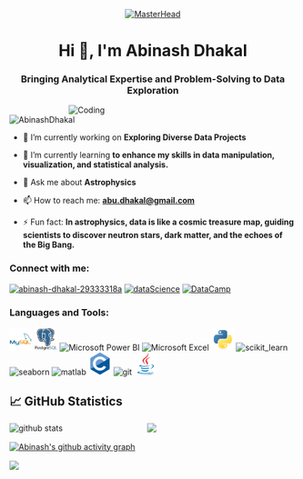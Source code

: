 <p align="center">
  <a href="https://AbinashDhakal.io">
    <img src="https://marketbusinessnews.com/wp-content/uploads/2020/10/1-Predictive-Analytics-GIF-for-article.gif" alt="MasterHead" width="700">
  </a>
</p>


<h1 align="center">Hi 👋, I'm Abinash Dhakal</h1>
<h3 align="center">Bringing Analytical Expertise and Problem-Solving to Data Exploration </h3>
<img align="right" alt="Coding" width="400" src="https://blog.imarticus.org/wp-content/uploads/2019/05/daonline.gif">


<p align="left"> <img src="https://komarev.com/ghpvc/?username=AbinashDhakal&label=Profile%20views&color=0e75b6&style=flat" alt="AbinashDhakal" /> </p>


- 🔭 I’m currently working on **Exploring Diverse Data Projects**

- 🌱 I’m currently learning **to enhance my skills in data manipulation, visualization, and statistical analysis.**

- 💬 Ask me about **Astrophysics**

- 📫 How to reach me: **abu.dhakal@gmail.com**

- ⚡ Fun fact: **In astrophysics, data is like a cosmic treasure map, guiding scientists to discover neutron stars, dark matter, and the echoes of the Big Bang.**

<h3 align="left">Connect with me:</h3>
<p align="left">
<a href="https://www.linkedin.com/in/abinash-dhakal-29333318a/" target="_blank"><img align="center" src="https://raw.githubusercontent.com/rahuldkjain/github-profile-readme-generator/master/src/images/icons/Social/linked-in-alt.svg" alt="abinash-dhakal-29333318a" height="30" width="40" /></a>
<a href="https://datascienceportfol.io/AbinashDhakal" target="_blank"><img align="center" src="https://banner2.cleanpng.com/20180519/kvi/kisspng-data-analysis-analytics-management-big-data-data-p-5affcba0f08f35.6777789615267132489853.jpg" alt="dataScience" height="30" width="40" /></a>
<a href="https://www.datacamp.com/portfolio/abudhakal" target="_blank"><img align="center" src="https://res.cloudinary.com/crunchbase-production/image/upload/c_lpad,f_auto,q_auto:eco,dpr_1/hq30ze9287y9ztkmcdhy" alt="DataCamp" height="30" width="40" /></a>
</p>




<h3 align="left">Languages and Tools:</h3>
<p align="left">
<img src="https://raw.githubusercontent.com/devicons/devicon/master/icons/mysql/mysql-original-wordmark.svg" alt="mysql" width="40" height="40"/>
<img src="https://raw.githubusercontent.com/devicons/devicon/master/icons/postgresql/postgresql-original-wordmark.svg" alt="postgresql" width="40" height="40"/>
<img src="https://upload.wikimedia.org/wikipedia/commons/c/cf/New_Power_BI_Logo.svg" alt="Microsoft Power BI" width="40" height="40"/>
<img src="https://upload.wikimedia.org/wikipedia/commons/3/34/Microsoft_Office_Excel_%282019%E2%80%93present%29.svg" alt="Microsoft Excel" width="40" height="40"/>
<img src="https://raw.githubusercontent.com/devicons/devicon/master/icons/python/python-original.svg" alt="python" width="40" height="40"/>
<img src="https://upload.wikimedia.org/wikipedia/commons/0/05/Scikit_learn_logo_small.svg" alt="scikit_learn" width="40" height="40"/>
<img src="https://seaborn.pydata.org/_images/logo-mark-lightbg.svg" alt="seaborn" width="40" height="40"/>
<img src="https://upload.wikimedia.org/wikipedia/commons/2/21/Matlab_Logo.png" alt="matlab" width="40" height="40"/>
<img src="https://raw.githubusercontent.com/devicons/devicon/master/icons/c/c-original.svg" alt="c" width="40" height="40"/>
<img src="https://www.vectorlogo.zone/logos/git-scm/git-scm-icon.svg" alt="git" width="40" height="40"/>
<img src="https://raw.githubusercontent.com/devicons/devicon/master/icons/java/java-original.svg" alt="java" width="40" height="40"/>
</a> </p>

## 📈 GitHub Statistics

<img src="https://github-readme-stats.vercel.app/api?username=AbinashDhakal&show_icons=true&theme=react" alt="github stats" width="48%" align="left">

<img src="https://github-readme-streak-stats.herokuapp.com/?user=AbinashDhakal&theme=react" width="48%" >

<br>

[![Abinash's github activity graph](https://github-readme-activity-graph.cyclic.app/graph?username=AbinashDhakal&theme=react)](https://github.com/AbinashDhakal/github-readme-activity-graph)

<a href="https://github.com/AbinashDhakal">
  <img align="center" src="https://github-readme-stats.vercel.app/api/top-langs/?username=AbinashDhakal&theme=react&layout=compact&">
</a>
